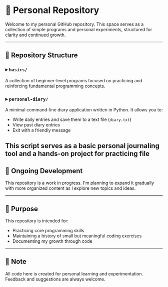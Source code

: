 # 💼 Personal Repository

Welcome to my personal GitHub repository. This space serves as a collection of simple programs and personal experiments, structured for clarity and continued growth.

---

## 📂 Repository Structure

### ▸ `basics/`
A collection of beginner-level programs focused on practicing and reinforcing fundamental programming concepts.

### ▸ `personal-diary/`
A minimal command-line diary application written in Python. It allows you to:
- Write daily entries and save them to a text file (`diary.txt`)
- View past diary entries
- Exit with a friendly message

This script serves as a basic personal journaling tool and a hands-on project for practicing file
---

## 📌 Ongoing Development

This repository is a work in progress. I'm planning to expand it gradually with more organized content as I explore new topics and ideas.

---

## 🧭 Purpose

This repository is intended for:
- Practicing core programming skills
- Maintaining a history of small but meaningful coding exercises
- Documenting my growth through code

---

## 📎 Note

All code here is created for personal learning and experimentation. Feedback and suggestions are always welcome.

